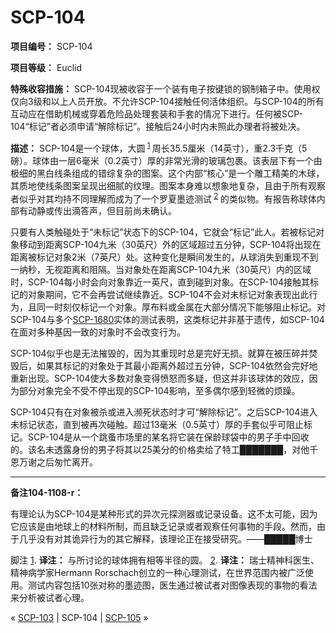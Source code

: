 # SCP-104
                        


**项目编号：** SCP-104

**项目等级：** Euclid

**特殊收容措施：** SCP-104现被收容于一个装有电子按键锁的钢制箱子中。使用权仅向3级和以上人员开放。不允许SCP-104接触任何活体组织。与SCP-104的所有互动应在借助机械或穿着危险品处理套装和手套的情况下进行。任何被SCP-104“标记”者必须申请“解除标记”。接触后24小时内未照此办理者将被处决。

**描述：** SCP-104是一个球体，大圆<sup class='footnoteref'>
 <a shape='rect' class='footnoteref' id='footnoteref-1' href='javascript:;' onclick='WIKIDOT.page.utils.scrollToReference(&apos;footnote-1&apos;)'>1</a>
</sup>周长35.5厘米（14英寸），重2.3千克（5磅）。球体由一层6毫米（0.2英寸）厚的非常光滑的玻璃包裹。该表层下有一个由极细的黑白线条组成的错综复杂的图案。这个内部“核心”是一个雕工精美的木球，其质地使线条图案呈现出细腻的纹理。图案本身难以想象地复杂，且由于所有观察者似乎对其均持不同理解而成为了一个罗夏墨迹测试<sup class='footnoteref'>
 <a shape='rect' class='footnoteref' id='footnoteref-2' href='javascript:;' onclick='WIKIDOT.page.utils.scrollToReference(&apos;footnote-2&apos;)'>2</a>
</sup>的类似物。有报告称球体内部有动静或传出滴答声，但目前尚未确认。

只要有人类触碰处于“未标记”状态下的SCP-104，它就会“标记”此人。若被标记对象移动到距离SCP-104九米（30英尺）外的区域超过五分钟，SCP-104将出现在距离被标记对象2米（7英尺）处。这种变化是瞬间发生的，从球消失到重现不到一纳秒，无视距离和阻隔。当对象处在距离SCP-104九米（30英尺）内的区域时，SCP-104每小时会向对象靠近一英尺，直到碰到对象。在SCP-104接触其标记的对象期间，它不会再尝试继续靠近。SCP-104不会对未标记对象表现出此行为，且同一时刻仅标记一个对象。厚布料或金属在大部分情况下能够阻止标记。对SCP-104与多个[SCP-1680](/scp-1680)实体的测试表明，这类标记并非基于遗传，如SCP-104在面对多种基因一致的对象时不会改变行为。

SCP-104似乎也是无法摧毁的，因为其重现时总是完好无损。就算在被压碎并焚毁后，如果其标记的对象处于其最小距离外超过五分钟，SCP-104依然会完好地重新出现。SCP-104使大多数对象变得愤怒而多疑，但这并非该球体的效应，因为部分对象完全不受不停出现的SCP-104影响，至多偶尔感到轻微的烦躁。

SCP-104只有在对象被杀或进入濒死状态时才可“解除标记”。之后SCP-104进入未标记状态，直到被再次碰触。超过13毫米（0.5英寸）厚的手套似乎可阻止标记。SCP-104是从一个跳蚤市场里的某名将它装在保龄球袋中的男子手中回收的。该名未透露身份的男子将其以25美分的价格卖给了特工███████，对他千恩万谢之后匆忙离开。


---

**备注104-1108-r：** 

有理论认为SCP-104是某种形式的异次元探测器或记录设备。这不太可能，因为它应该是由地球上的材料所制，而且缺乏记录或者观察任何事物的手段。然而，由于几乎没有对其诡异行为的其它解释，该理论正在接受研究。——█████博士


脚注
<a shape='rect' href='javascript:;' onclick='WIKIDOT.page.utils.scrollToReference(&apos;footnoteref-1&apos;)'>1</a>. **译注：** 与所讨论的球体拥有相等半径的圆。
<a shape='rect' href='javascript:;' onclick='WIKIDOT.page.utils.scrollToReference(&apos;footnoteref-2&apos;)'>2</a>. **译注：** 瑞士精神科医生、精神病学家Hermann Rorschach创立的一种心理测试，在世界范围内被广泛使用。测试内容包括10张对称的墨迹图，医生通过被试者对图像表现的事物的看法来分析被试者心理。



« [SCP-103](/scp-103) | SCP-104 | [SCP-105](/scp-105) »





                    